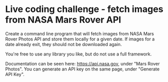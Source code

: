 
# Live coding challenge - fetch images from NASA Mars Rover API


Create a command line program that will fetch images from NASA Mars Rover Photos API 
and store them locally for a given date. If images for a date already exit, they should 
not be downloaded again.

You're free to use any library you like, but do not use a full framework.

Documentation can be seen here: https://api.nasa.gov, under "Mars Rover Photos".
You can generate an API key on the same page, under "Generate API Key".
